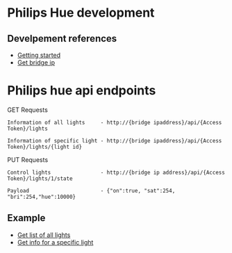 # Philips Hue development

## Develpement references
- [Getting started](https://www.developers.meethue.com/documentation/getting-started)
- [Get bridge ip](www.meethue.com/api/nupnp)


# Philips hue api endpoints
GET Requests
```
Information of all lights     - http://{bridge ipaddress}/api/{Access Token}/lights

Information of specific light - http://{bridge ipaddress}/api/{Access Token}/lights/{light id}

```
PUT Requests
```
Control lights                - http://{bridge ip address}/api/{Access Token}/lights/1/state

Payload                       - {"on":true, "sat":254, "bri":254,"hue":10000}
```

## Example

- [Get list of all lights](http://10.0.1.2/api/Ny3OWGNNhMTM5SOVKdiIuEOB-scDUGFXXllFFacF/lights)
- [Get info for a specific light](http://10.0.1.2/api/Ny3OWGNNhMTM5SOVKdiIuEOB-scDUGFXXllFFacF/lights/1)
